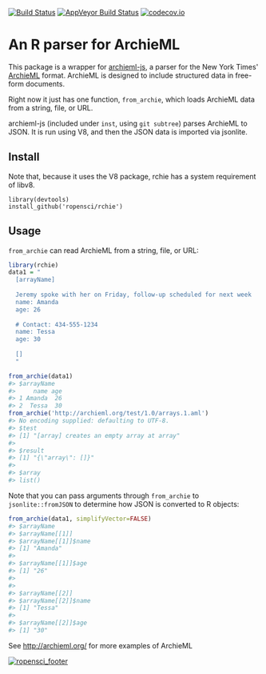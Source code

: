 <!-- README.md is generated from README.Rmd. Please edit that file -->
[![Build Status](https://travis-ci.org/ropensci/rchie.svg?branch=master)](https://travis-ci.org/ropensci/rchie) [![AppVeyor Build Status](https://ci.appveyor.com/api/projects/status/github/ropensci/rchie?branch=master&svg=true)](https://ci.appveyor.com/project/noamross/rchie) [![codecov.io](https://codecov.io/github/ropensci/rchie/coverage.svg?branch=master)](https://codecov.io/github/ropensci/rchie?branch=master)

An R parser for ArchieML
========================

This package is a wrapper for [archieml-js](https://github.com/newsdev/archieml-js), a parser for the New York Times' [ArchieML](http://archieml.org/) format. ArchieML is designed to include structured data in free-form documents.

Right now it just has one function, `from_archie`, which loads ArchieML data from a string, file, or URL.

archieml-js (included under `inst`, using `git subtree`) parses ArchieML to JSON. It is run using V8, and then the JSON data is imported via jsonlite.

Install
-------

Note that, because it uses the V8 package, rchie has a system requirement of libv8.

    library(devtools)
    install_github('ropensci/rchie')

Usage
-----

`from_archie` can read ArchieML from a string, file, or URL:

``` r
library(rchie)
data1 = "
  [arrayName]
  
  Jeremy spoke with her on Friday, follow-up scheduled for next week
  name: Amanda
  age: 26
  
  # Contact: 434-555-1234
  name: Tessa
  age: 30
  
  []
  "

from_archie(data1)          
#> $arrayName
#>     name age
#> 1 Amanda  26
#> 2  Tessa  30
from_archie('http://archieml.org/test/1.0/arrays.1.aml')
#> No encoding supplied: defaulting to UTF-8.
#> $test
#> [1] "[array] creates an empty array at array"
#> 
#> $result
#> [1] "{\"array\": []}"
#> 
#> $array
#> list()
```

Note that you can pass arguments through `from_archie` to `jsonlite::fromJSON` to determine how JSON is converted to R objects:

``` r
from_archie(data1, simplifyVector=FALSE)
#> $arrayName
#> $arrayName[[1]]
#> $arrayName[[1]]$name
#> [1] "Amanda"
#> 
#> $arrayName[[1]]$age
#> [1] "26"
#> 
#> 
#> $arrayName[[2]]
#> $arrayName[[2]]$name
#> [1] "Tessa"
#> 
#> $arrayName[[2]]$age
#> [1] "30"
```

See <http://archieml.org/> for more examples of ArchieML

[![ropensci\_footer](http://ropensci.org/public_images/github_footer.png)](http://ropensci.org)
